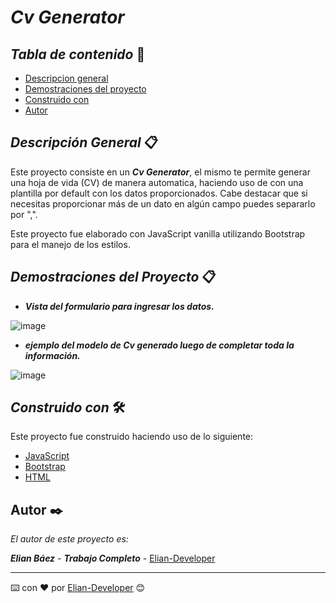 # ***Cv Generator*** 

## *Tabla de contenido* 📄

- [Descripcion general](https://github.com/Elian-Developer/Pokedex/tree/master#descripción-general)
- [Demostraciones del proyecto](https://github.com/Elian-Developer/Pokedex/tree/master#demostraciones-del-proyecto)
- [Construido con](https://github.com/Elian-Developer/Pokedex/tree/master#construido-con)
- [Autor](https://github.com/Elian-Developer/Pokedex/tree/master#autor)

## *Descripción General* 📋

Este proyecto consiste en un ***Cv Generator***, el mismo te permite generar una hoja de vida (CV) de manera automatica, haciendo 
uso de con una plantilla por default con los datos proporcionados. Cabe destacar que si necesitas proporcionar más de un dato en 
algún campo puedes separarlo por ",".

Este proyecto fue elaborado con JavaScript vanilla utilizando Bootstrap para el manejo de los estilos.
 

## ***Demostraciones del Proyecto*** 📋

- ***Vista del formulario para ingresar los datos.***

![image](https://github.com/Elian-Developer/Cv-Generator/assets/107364306/6fe94f7a-a282-41d2-9e1f-71fb09da7f74)

- ***ejemplo del modelo de Cv generado luego de completar toda la información.***

![image](https://github.com/Elian-Developer/Cv-Generator/assets/107364306/951415bf-4628-4dad-b129-80e87629a0b9)



## *Construido con* 🛠️

Este proyecto fue construido haciendo uso de lo siguiente: 
- [JavaScript]()
- [Bootstrap](https://getbootstrap.com)
- [HTML]()

## Autor ✒️

_El autor de este proyecto es:_

***Elian Báez*** - ***Trabajo Completo*** - [Elian-Developer](https://github.com/Elian-Developer)

---

⌨️ con ❤️ por [Elian-Developer]((https://github.com/Elian-Developer)) 😊

